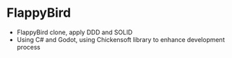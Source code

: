 # FlappyBird

- FlappyBird clone, apply DDD and SOLID
- Using C# and Godot, using Chickensoft library to enhance development process
